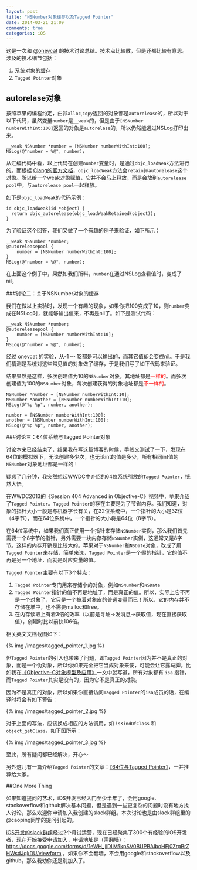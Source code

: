 ```yaml
---
layout: post
title: "NSNumber对象缓存以及Tagged Pointer"
date: 2014-03-21 21:09
comments: true
categories: iOS
---
```


这是一次和 [@onevcat](http://onevcat.com/) 的技术讨论总结。技术点比较散，但是还都比较有意思。涉及的技术细节包括：

 1. 系统对象的缓存
 1. `Tagged Pointer`对象

## autorelase对象

按照苹果的编程约定，由非`alloc`,`copy`返回的对象都是`autorelease`的，所以对于以下代码，虽然变量`number`是`__weak`的，但是由于`[NSNumber numberWithInt:100]`返回的对象是`autorelase`的，所以仍然能通过NSLog打印出来。

``` objc
__weak NSNumber *number = [NSNumber numberWithInt:100];
NSLog(@"number = %@", number);

```

从汇编代码中看，以上代码在创建`number`变量时，是通过`objc_loadWeak`方法进行的。而根据 [Clang的官方文档](http://clang.llvm.org/docs/AutomaticReferenceCounting.html#arc-runtime-objc-loadweak)，`objc_loadWeak`方法会`retain`并`autorelease`这个对象。所以给一个weak对象赋值，它并不会马上释放，而是会放到`autorelease pool`中，与`autorelease pool`一起释放。

如下是`objc_loadWeak`的代码示例：

``` objc
id objc_loadWeak(id *object) {
  return objc_autorelease(objc_loadWeakRetained(object));
}
```

为了验证这个回答，我们又做了一个有趣的例子来验证，如下所示：

``` objc
__weak NSNumber *number;
@autoreleasepool {
	number = [NSNumber numberWithInt:100];
}
NSLog(@"number = %@", number);
```

在上面这个例子中，果然如我们所料，`number`在通过NSLog查看值时，变成了nil。


###讨论二：关于NSNumber对象的缓存

我们在做以上实验时，发现一个有趣的现象，如果你把100变成了10，则`number`变成在NSLog时，就能够输出值来，不再是nil了。如下是测试代码：

``` objc
__weak NSNumber *number;
@autoreleasepool {
	number = [NSNumber numberWithInt:10];
}
NSLog(@"number = %@", number);
```

经过 onevcat 的实验，从-1 ～ 12都是可以输出的，而其它值却会变成nil。于是我们猜测是系统对这些常见值的对象做了缓存，于是我们写了如下代码来验证。

结果果然是这样，多次创建值为10的`NSNumber`对象，其地址都是<font color=red>一样的</font>。而多次创建值为100的`NSNumber`对象，每次创建获得的对象地址都是<font color=red>不一样的</font>。

``` objc
NSNumber *number = [NSNumber numberWithInt:10];
NSNumber *another = [NSNumber numberWithInt:10];
NSLog(@"%p %p", number, another);

number = [NSNumber numberWithInt:100];
another = [NSNumber numberWithInt:100];
NSLog(@"%p %p", number, another);
```

###讨论三：64位系统与Tagged Pointer对象

讨论本来已经结束了，结果我在写这篇博客的时候，手贱又测试了一下，发现在64位的模拟器下，无论创建多少次，也无论int的值是多少，所有相同int值的`NSNumber`对象地址都是一样的！

疑惑了几分钟，我突然想起WWDC中介绍的64位系统引放的`Tagged Pointer`，恍然大悟。

在WWDC2013的《Session 404 Advanced in Objective-C》视频中，苹果介绍了`Tagged Pointer`。`Tagged Pointer`的存在主要是为了节省内存。我们知道，对象的指针大小一般是与机器字长有关，在32位系统中，一个指针的大小是32位（4字节），而在64位系统中，一个指针的大小将是64位（8字节）。

在64位系统中，如果我们真正使用一个指针来存储`NSNumber`实例，那么我们首先需要一个8字节的指针，另外需要一块内存存储`NSNumber`实例，这通常又是8字节。这样的内存开销是比较大的。苹果对于`NSNumber`和`NSDate`对象，改成了用`Tagged Pointer`来存储，简单来说，`Tagged Pointer`是一个假的指针，它的值不再是另一个地址，而就是对应变量的值。

`Tagged Pointer`主要有以下3个特点：

 1. `Tagged Pointer`专门用来存储小的对象，例如`NSNumber`和`NSDate`
 1. `Tagged Pointer`指针的值不再是地址了，而是真正的值。所以，实际上它不再是一个对象了，它只是一个披着对象皮的普通变量而已！所以，它的内存并不存储在堆中，也不需要malloc和free。
 1. 在内存读取上有着3倍的效率（以前是寻址->发消息->获取值，现在直接获取值），创建时比以前快106倍。
 
 相关英文文档截图如下：
 
 {% img /images/tagged_pointer_1.jpg %}


但`Tagged Pointer`的引入也带来了问题，即`Tagged Pointer`因为并不是真正的对象，而是一个伪对象，所以你如果完全把它当成对象来使，可能会让它露马脚。比如我在[《Objective-C对象模型及应用》](http://blog.devtang.com/blog/2013/10/15/objective-c-object-model/)一文中就写道，所有对象都有 `isa` 指针，而`Tagged Pointer`其实是没有的，因为它不是真正的对象。

因为不是真正的对象，所以如果你直接访问`Tagged Pointer`的`isa`成员的话，在编译时将会有如下警告：

 {% img /images/tagged_pointer_2.jpg %}
 
对于上面的写法，应该换成相应的方法调用，如 `isKindOfClass` 和 `object_getClass`，如下图所示：

 {% img /images/tagged_pointer_3.jpg %}
 
 
至此，所有疑问都已经解决，开心～

另外这儿有一篇介绍`Tagged Pointer`的文章：[《64位与Tagged Pointer》](http://blog.xcodev.com/archives/tagged-pointer-and-64-bit/)，一并推荐给大家。

##One More Thing

如果知道提问的艺术，iOS开发已经入门至少半年了，会用google、stackoverflow和github解决基本问题，但是遇到一些更复杂的问题时没有地方找人讨论，那么欢迎你申请加入我创建的slack群组。本次讨论也是由slack群组里的@caoping同学的提问引起的。

[iOS开发的slack群组](iosdev.slack.com)经过2个月试运营，现在已经聚集了300个有经验的iOS开发者，现在开始接受申请加入，申请地址是（需翻墙）： <https://docs.google.com/forms/d/1eWH_jjDIIV5kpSV0BUPBAIboHEj0ZrgBrZHWsdJqkDU/viewform> 。如果你不会翻墙，不会用google和stackoverflow以及github，那么我劝你还是别加入了。





